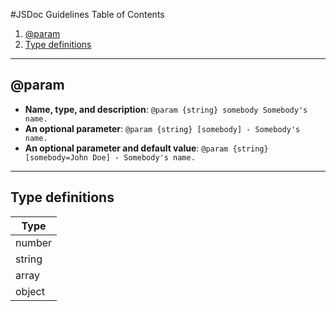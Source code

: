 #JSDoc Guidelines
Table of Contents

1. [@param](#param)
2. [Type definitions](#)


---

## @param
* **Name, type, and description**: `@param {string} somebody Somebody's name.`
*  **An optional parameter**: `@param {string} [somebody] - Somebody's name.`
*  **An optional parameter and default value**: `@param {string} [somebody=John Doe] - Somebody's name.`

---

## Type definitions
| Type|
|---|
|number|
|string|
|array|
|object|
